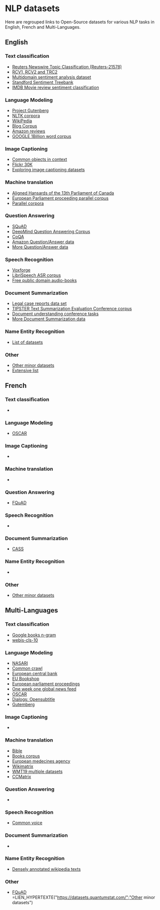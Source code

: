 # NLP datasets #

Here are regrouped links to Open-Source datasets for various NLP tasks in English, French and Multi-Languages.



## English ## 

### Text classification	###
- [Reuters Newswire Topic Classification (Reuters-21578)](http://kdd.ics.uci.edu/databases/reuters21578/reuters21578.html "Size: ")
- [RCV1, RCV2 and TRC2](https://trec.nist.gov/data/reuters/reuters.html "Size: ")
- [Multidomain sentiment analysis dataset](http://www.cs.jhu.edu/~mdredze/datasets/sentiment/ "Size: ")
- [Standford Sentiment Treebank](https://nlp.stanford.edu/sentiment/code.html "Size: ")
- [IMDB Movie review sentiment classification](http://ai.stanford.edu/~amaas/data/sentiment/ "Size: ")

### Language Modeling ###
- [Project Gutenberg](https://www.gutenberg.org/ "Size: ")
- [NLTK corpora](http://www.nltk.org/nltk_data/ "Size: ")
- [WikiPedia](https://github.com/facebookresearch/colorlessgreenRNNs/tree/master/data "Size: ")
- [Blog Corpus](http://u.cs.biu.ac.il/~koppel/BlogCorpus.htm "Size: ")
- [Amazon reviews](https://snap.stanford.edu/data/web-Amazon.html "Size: ")
- [GOOGLE 1Billion word corpus](https://github.com/ciprian-chelba/1-billion-word-language-modeling-benchmark "Size: ")

### Image Captioning ###
- [Common objects in context](http://cocodataset.org/#overview "Size: ")
- [Flickr 30K](http://shannon.cs.illinois.edu/DenotationGraph/ "Size: ")
- [Exploring image captioning datasets](http://sidgan.me/technical/2016/01/09/Exploring-Datasets "Size: ")

### Machine translation ###
- [Aligned Hansards of the 13th Parliament of Canada](https://www.isi.edu/natural-language/download/hansard/ "Size: ")
- [European Parliament proceeding parallel corpus](http://www.statmt.org/europarl/ "Size: ")
- [Parallel corpora](http://www.statmt.org/ "Size: ")

### Question Answering ###
- [SQuAD](https://rajpurkar.github.io/SQuAD-explorer/ "Size: ")
- [DeepMind Question Answering Corpus](https://github.com/deepmind/rc-data "Size: ")
- [CoQA](https://stanfordnlp.github.io/coqa/ "Size: ")
- [Amazon Question/Answer data](http://jmcauley.ucsd.edu/data/amazon/qa/ "Size: ")
- [More Question/Answer data](https://www.quora.com/Datasets-How-can-I-get-corpus-of-a-question-answering-website-like-Quora-or-Yahoo-Answers-or-Stack-Overflow-for-analyzing-answer-quality "Size: ")

### Speech Recognition ###
- [Voxforge](http://voxforge.org/ "Size: ")
- [LibriSpeech ASR corpus](http://www.openslr.org/12/ "Size: ")
- [Free public domain audio-books](https://librivox.org/ "Size: ")

### Document Summarization ###
- [Legal case reports data set](https://archive.ics.uci.edu/ml/datasets/Legal+Case+Reports "Size: ")
- [TIPSTER Text Summarization Evaluation Conference corpus](https://www-nlpir.nist.gov/related_projects/tipster_summac/cmp_lg.html "Size: ")
- [Document understanding conference tasks](https://www-nlpir.nist.gov/projects/duc/data.html "Size: ")
- [More Document Summarization data](https://www.quora.com/Where-can-I-find-good-data-sets-for-text-summarization "Size: ")

### Name Entity Recognition ###
- [List of datasets](https://github.com/juand-r/entity-recognition-datasets "Size: ")

### Other ###
- [Other minor datasets](https://datasets.quantumstat.com/ "Size: ")
- [Extensive list](https://github.com/niderhoff/nlp-datasets "Size: ")



## French ##

### Text classification	###
- 

### Language Modeling ###
- [OSCAR](https://traces1.inria.fr/oscar/ "Size: ")

### Image Captioning ###
- 

### Machine translation ###
- 

### Question Answering ###
- [FQuAD](https://fquad.illuin.tech/ "Size: ")

### Speech Recognition ###
- 

### Document Summarization ###
- [CASS](https://github.com/euranova/CASS-dataset "Size: ")

### Name Entity Recognition ###
- 

### Other ###
- [Other minor datasets](https://datasets.quantumstat.com/ "Size: ")



## Multi-Languages ##

### Text classification	###
- [Google books n-gram](https://aws.amazon.com/datasets/google-books-ngrams/ "Size: 2.2T")
- [webis-cls-10](https://webis.de/data/webis-cls-10.html "Size: 800K")

### Language Modeling ###
- [NASARI](http://lcl.uniroma1.it/nasari/#one "Size: ")
- [Common crawl](http://commoncrawl.org/the-data/get-started/ "Size: 25B")
- [European central bank](http://opus.nlpl.eu/ECB.php "Size: 30.55M")
- [EU Bookshop](http://opus.nlpl.eu/EUbookshop.php "Size: 173M")
- [European parliament proceedings](http://statmt.org/europarl/ "Size: 10M+")
- [One week one global news feed](https://www.kaggle.com/therohk/global-news-week "Size: 3.3M")
- [OSCAR](https://traces1.inria.fr/oscar/ "Size: >T")
- [Dialogs: Opensubtitle](http://opus.nlpl.eu/OpenSubtitles2018.php "Size: 20G tokens")
- [Gutemberg](http://www.gutenberg.org/wiki/Gutenberg:Offline_Catalogs "Size: 60K books")

### Image Captioning ###
- 

### Machine translation ###
- [Bible](http://opus.nlpl.eu/bible-uedin.php "Size: 56.43M tokens")
- [Books corpus](http://opus.nlpl.eu/Books.php "Size: 20M tokens")
- [European medecines agency](http://opus.nlpl.eu/EMEA.php "Size: 26.51M")
- [Wikimatrix](https://github.com/facebookresearch/LASER/tree/master/tasks/WikiMatrix "Size: 135M")
- [WMT19 multiple datasets](http://www.statmt.org/wmt19/translation-task.html "Size: ")
- [CCMatrix](https://github.com/facebookresearch/LASER/tree/master/tasks/CCMatrix "Size: 4.5B")

### Question Answering ###
- 

### Speech Recognition ###
- [Common voice](https://voice.mozilla.org/en/datasets "Size: ")

### Document Summarization ###
- 

### Name Entity Recognition ###
- [Densely annotated wikipedia texts](https://github.com/klout/opendata/tree/master/wiki_annotation "Size: 13.6M")

### Other ###
- [FQuAD](https://fquad.illuin.tech/ "Size: ")
=LIEN_HYPERTEXTE("https://datasets.quantumstat.com/";"Other minor datasets")